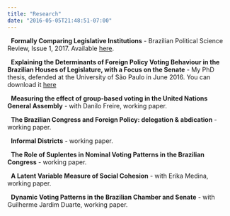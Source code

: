```yaml
---
title: "Research"
date: "2016-05-05T21:48:51-07:00"
---
```


<i class="fa fa-paperclip"></i>&nbsp;&nbsp;**Formally Comparing Legislative Institutions**
    - Brazilian Political Science Review, Issue 1, 2017. Available [here](http://www.scielo.br/scielo.php?script=sci_arttext&pid=S1981-38212017000100502&lng=en&nrm=iso&tlng=en).

<i class="fa fa-file-pdf-o"></i>&nbsp;&nbsp;**Explaining the Determinants of Foreign Policy Voting Behaviour in the Brazilian Houses of Legislature, with a Focus on the Senate**
    - My PhD thesis, defended at the University of São Paulo in June 2016. You can download it [here](/files/Robert_Myles_McDonnell_thesis.pdf)

<i class="fa fa-file-text-o"></i>&nbsp;&nbsp;**Measuring the effect of group-based voting in the United Nations General Assembly**
    - with Danilo Freire, working paper.

<i class="fa fa-file-text-o"></i>&nbsp;&nbsp;**The Brazilian Congress and Foreign Policy: delegation & abdication**
    - working paper.

<i class="fa fa-file-text-o"></i>&nbsp;&nbsp;**Informal Districts**
    - working paper.

<i class="fa fa-file-text-o"></i>&nbsp;&nbsp;**The Role of Suplentes in Nominal Voting Patterns in the Brazilian Congress**
    - working paper.


<i class="fa fa-file-text-o"></i>&nbsp;&nbsp;**A Latent Variable Measure of Social Cohesion**
    - with Erika Medina, working paper.

<i class="fa fa-file-text-o"></i>&nbsp;&nbsp;**Dynamic Voting Patterns in the Brazilian Chamber and Senate**
    - with Guilherme Jardim Duarte, working paper.
